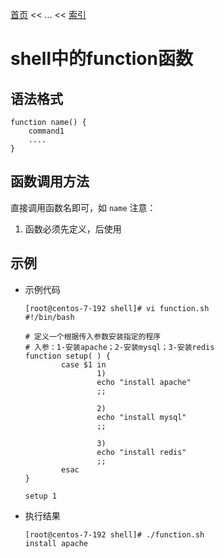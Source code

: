 [首页](/index.md) << ... << [索引](index.md)

# shell中的function函数

## 语法格式
    function name() {
        command1
        ....
    }
## 函数调用方法
直接调用函数名即可，如 `name`
注意：
1. 函数必须先定义，后使用

## 示例
+ 示例代码
    ```
    [root@centos-7-192 shell]# vi function.sh
    #!/bin/bash

    # 定义一个根据传入参数安装指定的程序
    # 入参：1-安装apache；2-安装mysql；3-安装redis
    function setup( ) {
            case $1 in
                    1)
                    echo "install apache"
                    ;;

                    2)
                    echo "install mysql"
                    ;;

                    3)
                    echo "install redis"
                    ;;
            esac
    }

    setup 1
    ```

+ 执行结果
    ```
    [root@centos-7-192 shell]# ./function.sh 
    install apache
    ```
